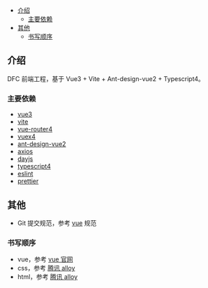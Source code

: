 - [介绍](#介绍)
  - [主要依赖](#主要依赖)
- [其他](#其他)
  - [书写顺序](#书写顺序)

## 介绍

DFC 前端工程，基于 Vue3 + Vite + Ant-design-vue2 + Typescript4。

### 主要依赖

-   [vue3](https://github.com/vuejs/vue)
-   [vite](https://github.com/vitejs/vite)
-   [vue-router4](https://github.com/vuejs/vue-router)
-   [vuex4](https://github.com/vuejs/vuex)
-   [ant-design-vue2](https://github.com/vueComponent/ant-design-vue)
-   [axios](https://github.com/axios/axios)
-   [dayjs](https://github.com/iamkun/dayjs)
-   [typescript4](https://github.com/microsoft/TypeScript)
-   [eslint](https://github.com/eslint/eslint)
-   [prettier](https://github.com/prettier/prettier)

## 其他

-   Git 提交规范，参考 [vue](https://github.com/vuejs/vue/blob/dev/.github/COMMIT_CONVENTION.md) 规范

### 书写顺序

-   vue，参考 [vue 官网](https://v3.vuejs.org/style-guide/#priority-c-rules-recommended-minimizing-arbitrary-choices-and-cognitive-overhead)
-   css，参考 [腾讯 alloy](http://alloyteam.github.io/CodeGuide/#css-declaration-order)
-   html，参考 [腾讯 alloy](http://alloyteam.github.io/CodeGuide/#html-attribute-order)
